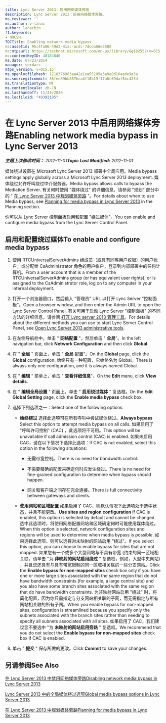 ```yaml
---
title: Lync Server 2013：启用网络媒体旁路
description: Lync Server 2013：启用网络媒体旁路。
ms.reviewer: ''
ms.author: v-lanac
author: lanachin
f1.keywords:
- NOCSH
TOCTitle: Enabling network media bypass
ms:assetid: 95c4fa06-49d3-41ac-acdc-7dcda66e5508
ms:mtpsurl: https://technet.microsoft.com/en-us/library/Gg182552(v=OCS.15)
ms:contentKeyID: 48184846
ms.date: 07/23/2014
manager: serdars
mtps_version: v=OCS.15
ms.openlocfilehash: 1218376903aa42e1ea55205e3a9e8d16aade9a3a
ms.sourcegitcommit: 36fee89bb887bea4f18b19f17a8c69daf5bc423d
ms.translationtype: MT
ms.contentlocale: zh-CN
ms.lasthandoff: 11/24/2020
ms.locfileid: "49392195"
---
```

# <a name="enabling-network-media-bypass-in-lync-server-2013"></a><span data-ttu-id="34f7f-103">在 Lync Server 2013 中启用网络媒体旁路</span><span class="sxs-lookup"><span data-stu-id="34f7f-103">Enabling network media bypass in Lync Server 2013</span></span>

<div data-xmlns="http://www.w3.org/1999/xhtml">

<div class="topic" data-xmlns="http://www.w3.org/1999/xhtml" data-msxsl="urn:schemas-microsoft-com:xslt" data-cs="https://msdn.microsoft.com/">

<div data-asp="https://msdn2.microsoft.com/asp">



</div>

<div id="mainSection">

<div id="mainBody"><span data-ttu-id="34f7f-104">

<span> </span></span><span class="sxs-lookup"><span data-stu-id="34f7f-104">

<span> </span></span></span>

<span data-ttu-id="34f7f-105">_**主题上次修改时间：** 2012-11-01_</span><span class="sxs-lookup"><span data-stu-id="34f7f-105">_**Topic Last Modified:** 2012-11-01_</span></span>

<span data-ttu-id="34f7f-106">媒体绕过设置在 Microsoft Lync Server 2013 部署中全局应用。</span><span class="sxs-lookup"><span data-stu-id="34f7f-106">Media bypass settings apply globally across a Microsoft Lync Server 2013 deployment.</span></span> <span data-ttu-id="34f7f-107">媒体绕过允许呼叫绕过中介服务器。</span><span class="sxs-lookup"><span data-stu-id="34f7f-107">Media bypass allows calls to bypass the Mediation Server.</span></span> <span data-ttu-id="34f7f-108">有关何时使用 "媒体绕过" 的详细信息，请参阅 "规划" 部分中的 " [在 Lync Server 2013 中规划媒体旁路](lync-server-2013-planning-for-media-bypass.md) "。</span><span class="sxs-lookup"><span data-stu-id="34f7f-108">For details about when to use Media bypass, see [Planning for media bypass in Lync Server 2013](lync-server-2013-planning-for-media-bypass.md) in the Planning section.</span></span>

<span data-ttu-id="34f7f-109">你可以从 Lync Server 控制面板启用和配置 "绕过媒体"。</span><span class="sxs-lookup"><span data-stu-id="34f7f-109">You can enable and configure media bypass from the Lync Server Control Panel.</span></span>

<div>

## <a name="to-enable-and-configure-media-bypass"></a><span data-ttu-id="34f7f-110">启用和配置绕过媒体</span><span class="sxs-lookup"><span data-stu-id="34f7f-110">To enable and configure media bypass</span></span>

1.  <span data-ttu-id="34f7f-111">使用 RTCUniversalServerAdmins 组成员（或具有同等用户权限）的用户帐户，或分配给 CsAdministrator 角色的用户帐户，登录到内部部署中的任何计算机。</span><span class="sxs-lookup"><span data-stu-id="34f7f-111">From a user account that is a member of the RTCUniversalServerAdmins group (or has equivalent user rights), or is assigned to the CsAdministrator role, log on to any computer in your internal deployment.</span></span>

2.  <span data-ttu-id="34f7f-112">打开一个浏览器窗口，然后输入 "管理员" URL 以打开 Lync Server "控制面板"。</span><span class="sxs-lookup"><span data-stu-id="34f7f-112">Open a browser window, and then enter the Admin URL to open the Lync Server Control Panel.</span></span> <span data-ttu-id="34f7f-113">有关可用于启动 Lync Server "控制面板" 的不同方法的详细信息，请参阅 [打开 Lync server 2013 管理工具](lync-server-2013-open-lync-server-administrative-tools.md)。</span><span class="sxs-lookup"><span data-stu-id="34f7f-113">For details about the different methods you can use to start Lync Server Control Panel, see [Open Lync Server 2013 administrative tools](lync-server-2013-open-lync-server-administrative-tools.md).</span></span>

3.  <span data-ttu-id="34f7f-114">在左侧导航栏中，单击 " **网络配置** "，然后单击 " **全局**"。</span><span class="sxs-lookup"><span data-stu-id="34f7f-114">In the left navigation bar, click **Network Configuration** and then click **Global**.</span></span>

4.  <span data-ttu-id="34f7f-115">在 " **全局** " 页面上，单击 " **全局** 配置"。</span><span class="sxs-lookup"><span data-stu-id="34f7f-115">On the **Global** page, click the **Global** configuration.</span></span> <span data-ttu-id="34f7f-116">始终只有一种配置，它始终名为 Global。</span><span class="sxs-lookup"><span data-stu-id="34f7f-116">There is always only one configuration, and it is always named Global.</span></span>

5.  <span data-ttu-id="34f7f-117">在 " **编辑** " 菜单上，单击 " **查看详细信息**"。</span><span class="sxs-lookup"><span data-stu-id="34f7f-117">On the **Edit** menu, click **View details**.</span></span>

6.  <span data-ttu-id="34f7f-118">在 " **编辑全局设置** " 页面上，单击 " **启用绕过媒体** " 复选框。</span><span class="sxs-lookup"><span data-stu-id="34f7f-118">On the **Edit Global Setting** page, click the **Enable media bypass** check box.</span></span>

7.  <span data-ttu-id="34f7f-119">选择下列选项之一：</span><span class="sxs-lookup"><span data-stu-id="34f7f-119">Select one of the following options:</span></span>
    
      - <span data-ttu-id="34f7f-120">**始终绕过**   选择此选项可在所有呼叫中尝试媒体绕过。</span><span class="sxs-lookup"><span data-stu-id="34f7f-120">**Always bypass**   Select this option to attempt media bypass on all calls.</span></span> <span data-ttu-id="34f7f-121">如果启用了 "呼叫许可控制" (CAC) ，此选项将不可用。</span><span class="sxs-lookup"><span data-stu-id="34f7f-121">This option will be unavailable if call admission control (CAC) is enabled.</span></span> <span data-ttu-id="34f7f-122">如果未启用 CAC，请在以下情况下选择此选项：</span><span class="sxs-lookup"><span data-stu-id="34f7f-122">If CAC is not enabled, select this option in the following situations:</span></span>
        
          - <span data-ttu-id="34f7f-123">无需带宽控制。</span><span class="sxs-lookup"><span data-stu-id="34f7f-123">There is no need for bandwidth control.</span></span>
        
          - <span data-ttu-id="34f7f-124">不需要精确的配置来确定何时应发生绕过。</span><span class="sxs-lookup"><span data-stu-id="34f7f-124">There is no need for fine-grained configuration to determine when bypass should happen.</span></span>
        
          - <span data-ttu-id="34f7f-125">网关和客户端之间存在完全连接。</span><span class="sxs-lookup"><span data-stu-id="34f7f-125">There is full connectivity between gateways and clients.</span></span>
    
      - <span data-ttu-id="34f7f-126">**使用网站和区域配置**   如果启用了 CAC，则默认情况下此选项处于选中状态，并且不能更改。</span><span class="sxs-lookup"><span data-stu-id="34f7f-126">**Use sites and region configuration**   If CAC is enabled, this option is selected by default and cannot be changed.</span></span> <span data-ttu-id="34f7f-127">选中此选项时，将使用网络配置网站和区域确定何时可能使用媒体绕过。</span><span class="sxs-lookup"><span data-stu-id="34f7f-127">When this option is selected, network configuration sites and regions will be used to determine when media bypass is possible.</span></span> <span data-ttu-id="34f7f-128">如果选择此选项，则可以选择对未映射的网站启用 "绕过"。</span><span class="sxs-lookup"><span data-stu-id="34f7f-128">If you select this option, you can choose to enable bypass for sites that are not mapped.</span></span> <span data-ttu-id="34f7f-129">如果您有一个或多个大型网站与不具有带宽 (约束的同一区域相关联，请单击 "为 **非映射的网站启用绕过** " 复选框，例如，大型中央网站) ，并且您还具有与具有带宽限制的同一区域相关联的一些分支网站。</span><span class="sxs-lookup"><span data-stu-id="34f7f-129">Click the **Enable bypass for non-mapped sites** check box only if you have one or more large sites associated with the same region that do not have bandwidth constraints (for example, a large central site) and you also have some branch sites associated with the same region that do have bandwidth constraints.</span></span> <span data-ttu-id="34f7f-130">为非映射网站启用 "绕过" 时，将简化配置，因为你只需指定与分支网站相关联的子网，而无需指定与所有网站相关联的所有子网。</span><span class="sxs-lookup"><span data-stu-id="34f7f-130">When you enable bypass for non-mapped sites, configuration is streamlined because you specify only the subnets associated with the branch sites rather than needing to specify all subnets associated with all sites.</span></span> <span data-ttu-id="34f7f-131">如果启用了 CAC，我们建议您不要选中 "为 **未映射的网站启用旁路** " 复选框。</span><span class="sxs-lookup"><span data-stu-id="34f7f-131">We recommend that you do not select the **Enable bypass for non-mapped sites** check box if CAC is enabled.</span></span>

8.  <span data-ttu-id="34f7f-132">单击 " **提交** " 保存所做的更改。</span><span class="sxs-lookup"><span data-stu-id="34f7f-132">Click **Commit** to save your changes.</span></span>

</div>

<div>

## <a name="see-also"></a><span data-ttu-id="34f7f-133">另请参阅</span><span class="sxs-lookup"><span data-stu-id="34f7f-133">See Also</span></span>


[<span data-ttu-id="34f7f-134">在 Lync Server 2013 中禁用网络媒体旁路</span><span class="sxs-lookup"><span data-stu-id="34f7f-134">Disabling network media bypass in Lync Server 2013</span></span>](lync-server-2013-disabling-network-media-bypass.md)  


[<span data-ttu-id="34f7f-135">Lync Server 2013 中的全局媒体绕过选项</span><span class="sxs-lookup"><span data-stu-id="34f7f-135">Global media bypass options in Lync Server 2013</span></span>](lync-server-2013-global-media-bypass-options.md)  


[<span data-ttu-id="34f7f-136">在 Lync Server 2013 中规划媒体旁路</span><span class="sxs-lookup"><span data-stu-id="34f7f-136">Planning for media bypass in Lync Server 2013</span></span>](lync-server-2013-planning-for-media-bypass.md)  
  

<span data-ttu-id="34f7f-137"></div>

</div>

<span> </span>

</div>

</div>

</span><span class="sxs-lookup"><span data-stu-id="34f7f-137"></div>

</div>

<span> </span>

</div>

</div>

</span></span></div>

